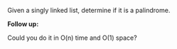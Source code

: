 
Given a singly linked list, determine if it is a palindrome.

**Follow up:**<br>
Could you do it in O(n) time and O(1) space?

